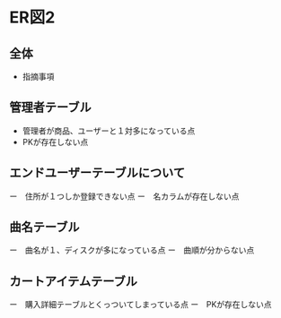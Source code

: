 # ER図2
## 全体
- 指摘事項

## 管理者テーブル
- 管理者が商品、ユーザーと１対多になっている点
- PKが存在しない点

## エンドユーザーテーブルについて
ー　住所が１つしか登録できない点
ー　名カラムが存在しない点

## 曲名テーブル
ー　曲名が１、ディスクが多になっている点
ー　曲順が分からない点

## カートアイテムテーブル
ー　購入詳細テーブルとくっついてしまっている点
ー　PKが存在しない点
